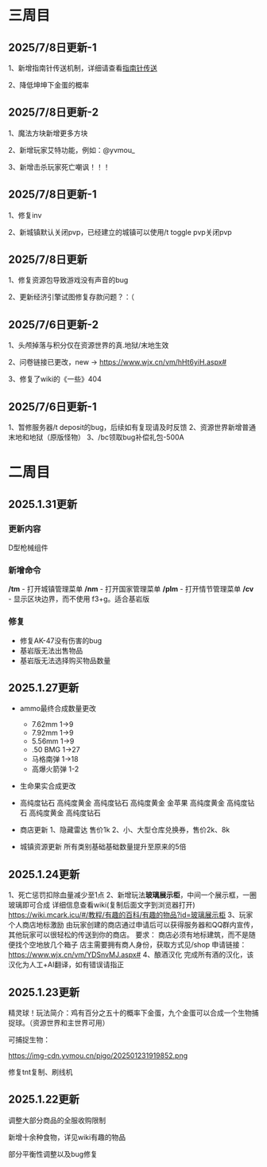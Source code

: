 # 三周目

## 2025/7/8日更新-1

1、新增指南针传送机制，详细请查看[指南针传送](/教程/有趣的百科/有趣的玩法#指南针传送)

2、降低坤坤下金蛋的概率

## 2025/7/8日更新-2 

1、魔法方块新增更多方块 

2、新增玩家艾特功能，例如：@yvmou_ 

3、新增击杀玩家死亡嘲讽！！！ 

## 2025/7/8日更新-1 

1、修复inv 

2、新城镇默认关闭pvp，已经建立的城镇可以使用/t toggle pvp关闭pvp

## 2025/7/8日更新

1、修复资源包导致游戏没有声音的bug

2、更新经济引擎试图修复存款问题？：（

## 2025/7/6日更新-2

1、头颅掉落与积分仅在资源世界的真.地狱/末地生效

2、问卷链接已更改，new -> https://www.wjx.cn/vm/hHt6yiH.aspx#

3、修复了wiki的《一些》404

## 2025/7/6日更新-1

1、暂修服务器/t deposit的bug，后续如有复现请及时反馈
2、资源世界新增普通末地和地狱（原版怪物）
3、/bc领取bug补偿礼包-500A

 # 二周目

## 2025.1.31更新

### 更新内容

D型枪械组件

### 新增命令

**/tm** - 打开城镇管理菜单
**/nm** - 打开国家管理菜单
**/plm** - 打开情节管理菜单
**/cv** - 显示区块边界，而不使用 f3+g。适合基岩版

### 修复

- 修复AK-47没有伤害的bug
- 基岩版无法出售物品
- 基岩版无法选择购买物品数量

## 2025.1.27更新

- ammo最终合成数量更改
  - 7.62mm 1->9 
  - 7.92mm 1->9
  - 5.56mm 1->9
  - .50 BMG 1->27
  - 马格南弹 1->18
  - 高爆火箭弹 1-2


- 生命果实合成更改
- 高纯度钻石 高纯度黄金 高纯度钻石
  高纯度黄金 金苹果       高纯度黄金
  高纯度钻石 高纯度黄金 高纯度钻石

- 商店更新
  1、隐藏雷达 售价1k
  2、小、大型仓库兑换券，售价2k、8k

- 城镇资源更新
  所有类别基础基础数量提升至原来的5倍

## 2025.1.24更新

1、死亡惩罚扣除血量减少至1点
2、新增玩法**玻璃展示柜**，中间一个展示框，一圈玻璃即可合成
详细信息查看wiki(复制后面文字到浏览器打开)
https://wiki.mcark.icu/#/教程/有趣的百科/有趣的物品?id=玻璃展示柜
3、玩家个人商店地标激励
由玩家创建的商店通过申请后可以获得服务器和QQ群内宣传，其他玩家可以很轻松的传送到你的商店。
要求：
商店必须有地标建筑，而不是随便找个空地放几个箱子
店主需要拥有商人身份，获取方式见/shop
申请链接：
https://www.wjx.cn/vm/YDSnvMJ.aspx#
4、酿酒汉化
完成所有酒的汉化，该汉化为人工+AI翻译，如有错误请指正

## 2025.1.23更新

精灵球！玩法简介：鸡有百分之五十的概率下金蛋，九个金蛋可以合成一个生物捕捉球。（资源世界和主世界可用） 

可捕捉生物：

https://img-cdn.yvmou.cn/pigo/202501231919852.png

修复tnt复制、刷线机

## 2025.1.22更新
调整大部分商品的全服收购限制

新增十余种食物，详见wiki有趣的物品

部分平衡性调整以及bug修复